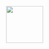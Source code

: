 
<img src="https://res.cloudinary.com/dufjm5xsi/image/upload/v1686040409/Github_Cover_page_ibvrq1.png" height="100" width="100" />
